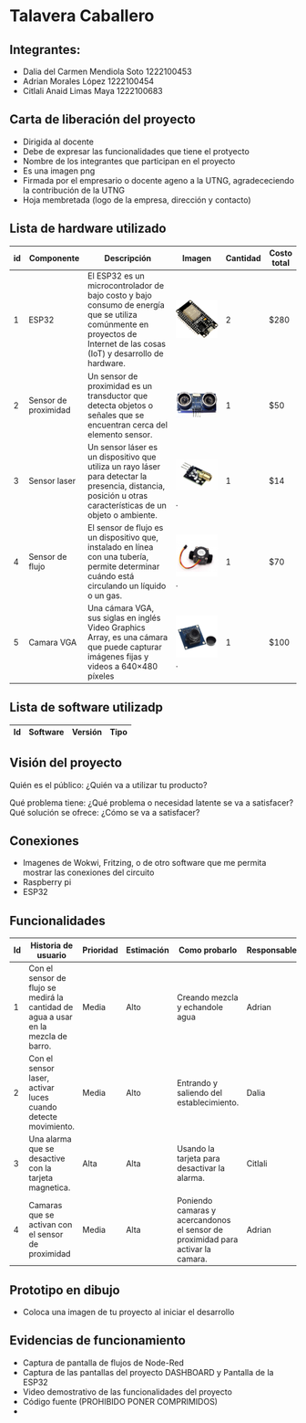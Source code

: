 # Talavera Caballero
## Integrantes:
- Dalia del Carmen Mendiola Soto 1222100453
- Adrian Morales López 1222100454
- Citlali Anaid Limas Maya 1222100683

## Carta de liberación del proyecto 
- Dirigida al docente
- Debe de expresar las funcionalidades que tiene el protyecto
- Nombre de los integrantes que participan en el proyecto
- Es una imagen  png
- Firmada por el empresario o docente ageno a la UTNG, agradececiendo la contribución de la UTNG
- Hoja membretada (logo de la empresa, dirección y contacto)

## Lista de hardware utilizado 

| id | Componente | Descripción | Imagen | Cantidad | Costo total |
|-|-|-|-|-|-|
| 1 | ESP32 | El ESP32 es un microcontrolador de bajo costo y bajo consumo de energía que se utiliza comúnmente en proyectos de Internet de las cosas (IoT) y desarrollo de hardware. | ![esp32](https://github.com/dalisoto/ProyectoIoT2024/blob/main/esp32.jpg?raw=true) | 2 | $280 |
| 2 | Sensor de proximidad | Un sensor de proximidad es un transductor que detecta objetos o señales que se encuentran cerca del elemento sensor.  | ![proximidad](https://github.com/dalisoto/ProyectoIoT2024/blob/main/proximidad.jpg?raw=true) | 1 | $50 |
| 3 | Sensor laser | Un sensor láser es un dispositivo que utiliza un rayo láser para detectar la presencia, distancia, posición u otras características de un objeto o ambiente.  | ![sensorLaser](https://github.com/dalisoto/ProyectoIoT2024/blob/main/sensorLaser.jpg?raw=true). | 1 | $14 | 
| 4 | Sensor de flujo | El sensor de flujo es un dispositivo que, instalado en línea con una tubería, permite determinar cuándo está circulando un líquido o un gas. | ![sensorFlujo](https://github.com/dalisoto/ProyectoIoT2024/blob/main/sensorFlujo.jpg?raw=true). | 1 | $70 |
| 5 | Camara VGA |Una cámara VGA, sus siglas en inglés Video Graphics Array, es una cámara que puede capturar imágenes fijas y videos a 640×480 píxeles | ![camara](https://github.com/dalisoto/ProyectoIoT2024/blob/main/camara.jpg?raw=true). | 1 | $100 |


## Lista de software utilizadp
| Id | Software | Versión | Tipo | 
|-   |-         |-        |-     |

## Visión del proyecto 
Quién es el público: ¿Quién va a utilizar tu producto? 

Qué problema tiene: ¿Qué problema o necesidad latente se va a satisfacer?
Qué solución se ofrece: ¿Cómo se va a satisfacer?

## Conexiones 
- Imagenes de Wokwi, Fritzing, o de otro software que me permita mostrar las conexiones del circuito
- Raspberry pi
- ESP32

## Funcionalidades 
| Id | Historia de usuario | Prioridad | Estimación | Como probarlo | Responsable | 
|-  |    -                 |-          |-           |-              |-            |
| 1 | Con el sensor de flujo se medirá la cantidad de agua a usar en la mezcla de barro. | Media | Alto | Creando mezcla y echandole agua | Adrian |
| 2 | Con el sensor laser, activar luces cuando detecte movimiento. | Media | Alto | Entrando y saliendo del establecimiento. | Dalia |
| 3 | Una alarma que se desactive con la tarjeta magnetica. | Alta | Alta | Usando la tarjeta para desactivar la alarma. | Citlali |
| 4 | Camaras que se activan con el sensor de proximidad | Media | Alta | Poniendo camaras y acercandonos el sensor de proximidad para activar la camara. | Adrian | 

## Prototipo en dibujo 
- Coloca una imagen de tu proyecto al iniciar el desarrollo


## Evidencias de funcionamiento 
- Captura de pantalla de flujos de Node-Red
- Captura de las pantallas del proyecto DASHBOARD y Pantalla de la ESP32
- Video demostrativo de las funcionalidades del proyecto
- Código fuente (PROHIBIDO PONER COMPRIMIDOS)
- 
